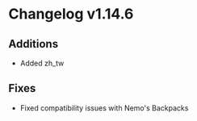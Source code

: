 # Changelog v1.14.6

## Additions
- Added zh_tw

## Fixes
- Fixed compatibility issues with Nemo's Backpacks